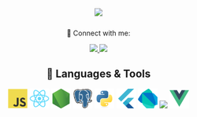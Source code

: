 <h1 align="center">
  <img src="https://readme-typing-svg.herokuapp.com/?font=Righteous&size=36&center=true&vCenter=true&width=750&height=80&duration=3500&pause=800&color=000080&lines=Hi+There!+👋🏻;I'm+Lutfiandra+Pohan;🚀+Welcome+to+my+GitHub+Profile!;✨+Keep+Learning;+and+Keep+Pushing+Ideas!" />
</h1>

<p align="center">
  🔗 Connect with me:
</p>

<p align="center">
  <a href="https://linkedin.com/in/lutfiandra-pohan-6b7706289">
    <img src="https://img.shields.io/badge/LinkedIn-0077B5?style=for-the-badge&logo=linkedin&logoColor=white" />
  </a>
  <a href="https://www.instagram.com/lutfiandrra/">
    <img src="https://img.shields.io/badge/Instagram-E4405F?style=for-the-badge&logo=instagram&logoColor=white" />
  </a>
</p>

<h2 align="center">🔧 Languages & Tools</h2>

<p align="center">
  <!-- Javascript -->
  <img src="https://raw.githubusercontent.com/devicons/devicon/master/icons/javascript/javascript-original.svg" width="40"/>
  <!-- React -->
  <img src="https://raw.githubusercontent.com/devicons/devicon/master/icons/react/react-original.svg" width="40"/>
  <!-- Node.js -->
  <img src="https://raw.githubusercontent.com/devicons/devicon/master/icons/nodejs/nodejs-original.svg" width="40"/>
  <!-- PostgreSQL -->
  <img src="https://raw.githubusercontent.com/devicons/devicon/master/icons/postgresql/postgresql-original.svg" width="40"/>
  <!-- Python -->
  <img src="https://raw.githubusercontent.com/devicons/devicon/master/icons/python/python-original.svg" width="40"/>
  <!-- Flutter -->
  <img src="https://raw.githubusercontent.com/devicons/devicon/master/icons/flutter/flutter-original.svg" width="40"/>
  <!-- Dart -->
  <img src="https://raw.githubusercontent.com/devicons/devicon/master/icons/dart/dart-original.svg" width="40"/>
  <!-- Power BI -->
  <img src="https://upload.wikimedia.org/wikipedia/commons/c/cf/New_Power_BI_Logo.svg" width="40"/>
  <!-- Vue.js -->
  <img src="https://raw.githubusercontent.com/devicons/devicon/master/icons/vuejs/vuejs-original.svg" width="40"/>
</p>
